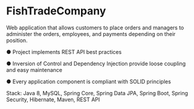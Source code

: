 ﻿# FishTradeCompany

Web application that allows customers to place orders and managers to administer the orders, employees, and payments depending on their position.

●	Project implements REST API best practices

●	Inversion of Control and Dependency Injection provide loose coupling and easy maintenance

●	Every application component is compliant with SOLID principles

Stack: Java 8, MySQL, Spring Core, Spring Data JPA, Spring Boot, Spring Security, Hibernate, Maven, REST API




